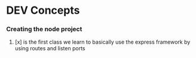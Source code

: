 # DEV Concepts

### Creating the node project

1. [x] is the first class we learn to basically use the express framework by using routes and listen ports
